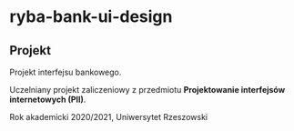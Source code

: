 # ryba-bank-ui-design
 
## Projekt

Projekt interfejsu bankowego.

Uczelniany projekt zaliczeniowy z przedmiotu **Projektowanie interfejsów internetowych (PII)**. 

Rok akademicki 2020/2021, Uniwersytet Rzeszowski
